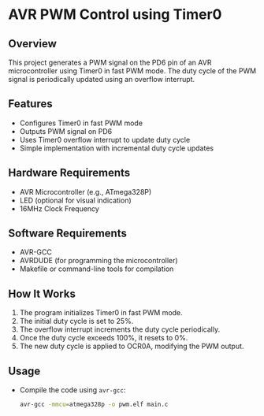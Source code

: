 # AVR PWM Control using Timer0

## Overview
This project generates a PWM signal on the PD6 pin of an AVR microcontroller using Timer0 in fast PWM mode. The duty cycle of the PWM signal is periodically updated using an overflow interrupt.

## Features
- Configures Timer0 in fast PWM mode
- Outputs PWM signal on PD6
- Uses Timer0 overflow interrupt to update duty cycle
- Simple implementation with incremental duty cycle updates

## Hardware Requirements
- AVR Microcontroller (e.g., ATmega328P)
- LED (optional for visual indication)
- 16MHz Clock Frequency

## Software Requirements
- AVR-GCC
- AVRDUDE (for programming the microcontroller)
- Makefile or command-line tools for compilation

## How It Works
1. The program initializes Timer0 in fast PWM mode.
2. The initial duty cycle is set to 25%.
3. The overflow interrupt increments the duty cycle periodically.
4. Once the duty cycle exceeds 100%, it resets to 0%.
5. The new duty cycle is applied to OCR0A, modifying the PWM output.

## Usage
- Compile the code using `avr-gcc`:
  ```sh
  avr-gcc -mmcu=atmega328p -o pwm.elf main.c
